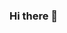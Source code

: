 ### Hi there 👋

<!--
**sujitha826/sujitha826** is a ✨ _special_ ✨ repository because its `README.md` (this file) appears on your GitHub profile.

Here are some ideas to get you started:

- 🔭 I’m currently working on MERN stack..
- 🌱 I’m currently learning React-JS in priority.
- 👯 I’m looking to collaborate on anything and whatever I am interested on full stack development.
- 🤔 I’m looking for help with Development and Testing Apps.
- 💬 Ask me about NodeJS, ReactJS, Python, HTML, CSS, GIT and the linked subjects.
- 📫 How to reach me: sujitha6079@gmail.com
- 😄 Pronouns: She/Her
- ⚡ Fun fact: Learning new things is really interesting, but it never ends..So beware to get into this journey!!!
-->
